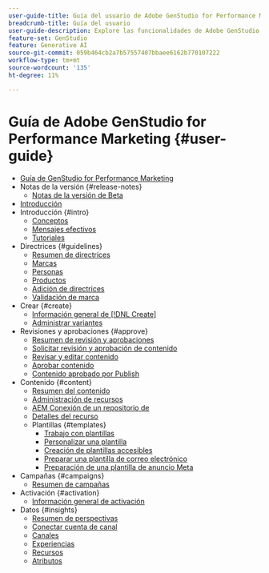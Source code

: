 ```yaml
---
user-guide-title: Guía del usuario de Adobe GenStudio for Performance Marketing
breadcrumb-title: Guía del usuario
user-guide-description: Explore las funcionalidades de Adobe GenStudio for Performance Marketing. Aprenda a crear rápidamente recursos en la marca, generar variaciones y optimizar experiencias.
feature-set: GenStudio
feature: Generative AI
source-git-commit: 059b464cb2a7b57557407bbaee6162b770107222
workflow-type: tm+mt
source-wordcount: '135'
ht-degree: 11%

---
```



# Guía de Adobe GenStudio for Performance Marketing {#user-guide}

+ [Guía de GenStudio for Performance Marketing](home.md)
+ Notas de la versión {#release-notes}
   + [Notas de la versión de Beta](beta-release-notes.md)
+ [Introducción](get-started.md)
+ Introducción {#intro}
   + [Conceptos ](concepts.md)
   + [Mensajes efectivos](effective-prompts.md)
   + [Tutoriales](https://experienceleague.adobe.com/docs/genstudio/learning/tutorials.html)
+ Directrices {#guidelines}
   + [Resumen de directrices](guidelines/overview.md)
   + [Marcas](guidelines/brands.md)
   + [Personas](guidelines/personas.md)
   + [Productos](guidelines/products.md)
   + [Adición de directrices](guidelines/add-guidelines.md)
   + [Validación de marca](guidelines/brand-validation.md)
+ Crear {#create}
   + [Información general de [!DNL Create]](create/overview.md)
   + [Administrar variantes](create/manage-variants.md)
+ Revisiones y aprobaciones {#approve}
   + [Resumen de revisión y aprobaciones](approvals/overview.md)
   + [Solicitar revisión y aprobación de contenido](approvals/request-review.md)
   + [Revisar y editar contenido](approvals/review-and-edit.md)
   + [Aprobar contenido](approvals/approve-content.md)
   + [Contenido aprobado por Publish](approvals/publish-content.md)
+ Contenido {#content}
   + [Resumen del contenido](content/overview.md)
   + [Administración de recursos](content/manage-assets.md)
   + [AEM Conexión de un repositorio de](content/connect-aem-repo.md)
   + [Detalles del recurso](content/asset-details.md)
   + Plantillas {#templates}
      + [Trabajo con plantillas](content/use-templates.md)
      + [Personalizar una plantilla](content/customize-template.md)
      + [Creación de plantillas accesibles](content/accessibility-for-templates.md)
      + [Preparar una plantilla de correo electrónico](content/email-template.md)
      + [Preparación de una plantilla de anuncio Meta](content/meta-template.md)
+ Campañas {#campaigns}
   + [Resumen de campañas](campaigns/overview.md)
+ Activación {#activation}
   + [Información general de activación](activation/overview.md)
+ Datos {#insights}
   + [Resumen de perspectivas](insights/overview.md)
   + [Conectar cuenta de canal](insights/connect-channel.md)
   + [Canales](insights/channels.md)
   + [Experiencias](insights/experiences.md)
   + [Recursos](insights/assets.md)
   + [Atributos](insights/attributes.md)
